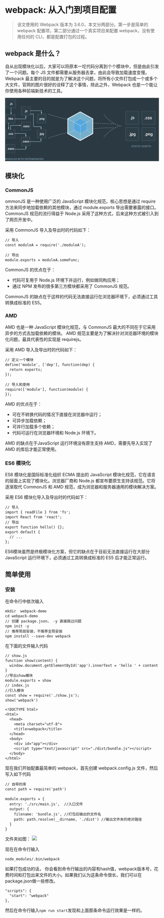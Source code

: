 # webpack: 从入门到项目配置
> 该文使用的 Webpack 版本为 3.6.0，本文分两部分。第一步是简单的 webpack 配置项，第二部分通过一个真实项目来配置 webpack，没有使用任何的 CLI，都是配置打包的过程。

## webpack 是什么？
自从出现模块化以后，大家可以将原本一坨代码分离到个个模块中，但是由此引发了一个问题。每个 JS 文件都需要从服务器去拿，由此会导致加载速度变慢。Webpack 最主要的目的就是为了解决这个问题，将所有小文件打包成一个或多个大文件，官网的图片很好的诠释了这个事情，除此之外，Webpack 也是一个能让你使用各种前端新技术的工具。

![](./rd-img/webpack.png)

## 模块化

### CommonJS
ommonJS 是一种使用广泛的 JavaScript 模块化规范，核心思想是通过 require 方法来同步地加载依赖的其他模块，通过 module.exports 导出需要暴露的接口。 CommonJS 规范的流行得益于 Node.js 采用了这种方式，后来这种方式被引入到了网页开发中。

采用 CommonJS 导入及导出时的代码如下：
```
// 导入
const moduleA = require('./moduleA');

// 导出
module.exports = moduleA.someFunc;
```
CommonJS 的优点在于：
- 代码可复用于 Node.js 环境下并运行，例如做同构应用；
- 通过 NPM 发布的很多第三方模块都采用了 CommonJS 规范。

CommonJS 的缺点在于这样的代码无法直接运行在浏览器环境下，必须通过工具转换成标准的 ES5。

### AMD
AMD 也是一种 JavaScript 模块化规范，与 CommonJS 最大的不同在于它采用异步的方式去加载依赖的模块。 AMD 规范主要是为了解决针对浏览器环境的模块化问题，最具代表性的实现是 requirejs。

采用 AMD 导入及导出时的代码如下：
```
// 定义一个模块
define('module', ['dep'], function(dep) {
  return exports;
});

// 导入和使用
require(['module'], function(module) {
});
```
AMD 的优点在于：
- 可在不转换代码的情况下直接在浏览器中运行；
- 可异步加载依赖；
- 可并行加载多个依赖；
- 代码可运行在浏览器环境和 Node.js 环境下。

AMD 的缺点在于JavaScript 运行环境没有原生支持 AMD，需要先导入实现了 AMD 的库后才能正常使用。

### ES6 模块化
ES6 模块化是国际标准化组织 ECMA 提出的 JavaScript 模块化规范，它在语言的层面上实现了模块化。浏览器厂商和 Node.js 都宣布要原生支持该规范。它将逐渐取代 CommonJS 和 AMD 规范，成为浏览器和服务器通用的模块解决方案。

采用 ES6 模块化导入及导出时的代码如下：

```
// 导入
import { readFile } from 'fs';
import React from 'react';
// 导出
export function hello() {};
export default {
  // ...
};
```
ES6模块虽然是终极模块化方案，但它的缺点在于目前无法直接运行在大部分 JavaScript 运行环境下，必须通过工具转换成标准的 ES5 后才能正常运行。

## 简单使用

### 安装

在命令行中依次输入

```
mkdir  webpack-demo
cd webpack-demo
// 创建 package.json， -y 直接跳过问题
npm init -y
// 推荐局部安装，不推荐全局安装
npm install --save-dev webpack

```
在下面的文件输入代码

```
// show.js
function show(content) {
  window.document.getElementById('app').innerText = 'hello ' + content
}
//导出show模块
module.exports = show
// index.js
//引入模块
const show = require('./show.js');
show('webpack')
```
```
<!DOCTYPE html>
<html>
  <head>
    <meta charset="utf-8">
    <title>webpack</title>
  </head>
  <body>
    <div id="app"></div>
    <script type="text/javascript" src="./dist/bundle.js"></script>
  </body>
</html>
```
现在我们开始配置最简单的 webpack，首先创建 webpack.config.js 文件，然后写入如下代码
```
// 自带的库
const path = require('path')

module.exports = {
  entry: './src/main.js',  //入口文件
  output: {
    filename: 'bundle.js', //打包后输出的文件名
    path: path.resolve(__dirname, './dist') //输出文件夹的绝对路径
  }
}
```
文件夹如图：
![](./rn-img/977B168F-745F-4EE7-B9E0-5496162A86F2.png)

现在在命令行输入
```
node_modules/.bin/webpack
```
如果打包成功的话， 你会看到命令行输出的内容有hash值，webpack版本号，花费时间和打包出来文件的大小。如果我们认为这条命令很长，我们可以在package.json做一些修改。

```
"scripts": {
  "start": "webpack"
},
```
然后在命令行输入`npm run start`发现和上面那条命令运行效果是一样的。
